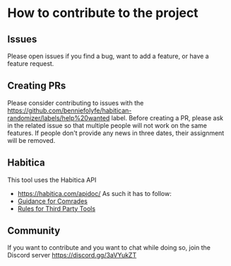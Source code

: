 # How to contribute to the project

## Issues
Please open issues if you find a bug, want to add a feature, or have a feature request.

## Creating PRs
Please consider contributing to issues with the https://github.com/benniefolyfe/habitican-randomizer/labels/help%20wanted label.
Before creating a PR, please ask in the related issue so that multiple people will not work on the same features. If people don't provide any news in three dates, their assignment will be removed.

## Habitica 
This tool uses the Habitica API
 - https://habitica.com/apidoc/
As such it has to follow:
 - [Guidance for Comrades](https://habitica.fandom.com/wiki/Guidance_for_Comrades)
 - [Rules for Third Party Tools](https://habitica.fandom.com/wiki/Guidance_for_Comrades#Rules_for_Third-Party_Tools)

 
## Community
If you want to contribute and you want to chat while doing so, join the Discord server https://discord.gg/3aVYukZT
